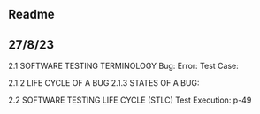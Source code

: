 ## Readme

## 27/8/23

2.1 SOFTWARE TESTING TERMINOLOGY
Bug:
Error:
Test Case:

2.1.2 LIFE CYCLE OF A BUG
2.1.3 STATES OF A BUG:

2.2 SOFTWARE TESTING LIFE CYCLE (STLC)
Test Execution: p-49



